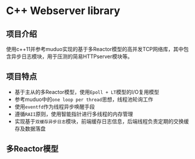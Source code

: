 # C++ Webserver library
## 项目介绍
使用c++11并参考muduo实现的基于多Reactor模型的高并发TCP网络库，其中包含异步日志模块，用于压测的简易HTTPserver模块等。
## 项目特点
* 基于主从的多Reactor模型，使用`Epoll + LT`模型的I/O复用模型
* 参考muduo中的`one loop per thread`思想，线程池轮询工作
* 使用`eventfd`作为线程异步唤醒手段
* 遵循`RAII`原则，使用智能指针进行多线程的内存管理
* 实现基于`双缓存异步日志`模块，前端缓存日志信息，后端线程负责定期的交换缓存及数据落盘
## 多Reactor模型
